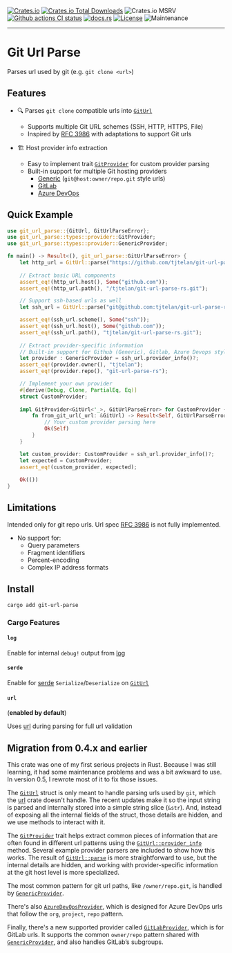 [![Crates.io](https://img.shields.io/crates/v/git-url-parse)](https://crates.io/crates/git-url-parse)
[![Crates.io Total Downloads](https://img.shields.io/crates/d/git-url-parse?label=Crates.io%20Downloads)](https://crates.io/crates/git-url-parse)
![Crates.io MSRV](https://img.shields.io/crates/msrv/git-url-parse?label=Min%20Supported%20Rust%20version)
[![Github actions CI status](https://github.com/tjtelan/git-url-parse-rs/actions/workflows/ci.yml/badge.svg)](https://github.com/tjtelan/git-url-parse-rs/actions/workflows/ci.yml)
[![docs.rs](https://docs.rs/git-url-parse/badge.svg)](https://docs.rs/git-url-parse/)
[![License](https://img.shields.io/github/license/tjtelan/git-url-parse-rs)](LICENSE)
![Maintenance](https://img.shields.io/maintenance/passively-maintained/2025)

---

<!-- cargo-rdme start -->

# Git Url Parse

Parses  url used by git (e.g. `git clone <url>`)

## Features

- 🔍 Parses `git clone` compatible urls into [`GitUrl`](https://docs.rs/git-url-parse/latest/git_url_parse/types/struct.GitUrl.html)
  - Supports multiple Git URL schemes (SSH, HTTP, HTTPS, File)
  - Inspired by [RFC 3986](https://datatracker.ietf.org/doc/html/rfc3986) with adaptations to support Git urls

- 🏗️ Host provider info extraction
  - Easy to implement trait [`GitProvider`](https://docs.rs/git-url-parse/latest/git_url_parse/types/provider/trait.GitProvider.html) for custom provider parsing
  - Built-in support for multiple Git hosting providers
      * [Generic](https://docs.rs/git-url-parse/latest/git_url_parse/types/provider/struct.GenericProvider.html) (`git@host:owner/repo.git` style urls)
      * [GitLab](https://docs.rs/git-url-parse/latest/git_url_parse/types/provider/struct.GitLabProvider.html)
      * [Azure DevOps](https://docs.rs/git-url-parse/latest/git_url_parse/types/provider/struct.AzureDevOpsProvider.html)

## Quick Example

```rust
use git_url_parse::{GitUrl, GitUrlParseError};
use git_url_parse::types::provider::GitProvider;
use git_url_parse::types::provider::GenericProvider;

fn main() -> Result<(), git_url_parse::GitUrlParseError> {
    let http_url = GitUrl::parse("https://github.com/tjtelan/git-url-parse-rs.git")?;
    
    // Extract basic URL components
    assert_eq!(http_url.host(), Some("github.com"));
    assert_eq!(http_url.path(), "/tjtelan/git-url-parse-rs.git");

    // Support ssh-based urls as well
    let ssh_url = GitUrl::parse("git@github.com:tjtelan/git-url-parse-rs.git")?;

    assert_eq!(ssh_url.scheme(), Some("ssh"));
    assert_eq!(ssh_url.host(), Some("github.com"));
    assert_eq!(ssh_url.path(), "tjtelan/git-url-parse-rs.git");
    
    // Extract provider-specific information
    // Built-in support for Github (Generic), Gitlab, Azure Devops style urls
    let provider : GenericProvider = ssh_url.provider_info()?;
    assert_eq!(provider.owner(), "tjtelan");
    assert_eq!(provider.repo(), "git-url-parse-rs");

    // Implement your own provider
    #[derive(Debug, Clone, PartialEq, Eq)]
    struct CustomProvider;
    
    impl GitProvider<GitUrl<'_>, GitUrlParseError> for CustomProvider {
        fn from_git_url(_url: &GitUrl) -> Result<Self, GitUrlParseError> {
            // Your custom provider parsing here
            Ok(Self)
        }
    }

    let custom_provider: CustomProvider = ssh_url.provider_info()?;
    let expected = CustomProvider;
    assert_eq!(custom_provider, expected);
    
    Ok(())
}
```

## Limitations

 Intended only for git repo urls. Url spec [RFC 3986](https://datatracker.ietf.org/doc/html/rfc3986) is not fully implemented.

- No support for:
  - Query parameters
  - Fragment identifiers
  - Percent-encoding
  - Complex IP address formats

## Install

```shell
cargo add git-url-parse
```

### Cargo Features

#### `log`
Enable for internal `debug!` output from [log](https://docs.rs/log/latest)
#### `serde`
Enable for [serde](https://docs.rs/serde/latest/) `Serialize`/`Deserialize` on [`GitUrl`](https://docs.rs/git-url-parse/latest/git_url_parse/types/struct.GitUrl.html)
#### `url`
(**enabled by default**)

Uses [url](https://docs.rs/url/latest/) during parsing for full url validation

<!-- cargo-rdme end -->

## Migration from 0.4.x and earlier

This crate was one of my first serious projects in Rust. Because I was still learning, it had some maintenance problems and was a bit awkward to use. In version 0.5, I rewrote most of it to fix those issues.

The [`GitUrl`](https://docs.rs/git-url-parse/latest/git_url_parse/types/struct.GitUrl.html) struct is only meant to handle parsing urls used by `git`, which the [url](https://docs.rs/url/latest/url) crate doesn't handle. The recent updates make it so the input string is parsed and internally stored into a simple string slice (`&str`). And, instead of exposing all the internal fields of the struct, those details are hidden, and we use methods to interact with it.

The [`GitProvider`](https://docs.rs/git-url-parse/latest/git_url_parse/types/provider/trait.GitProvider.html) trait helps extract common pieces of information that are often found in different url patterns using the [`GitUrl::provider_info`](https://docs.rs/git-url-parse/latest/git_url_parse/types/struct.GitUrl.html#method.provider_info) method. Several example provider parsers are included to show how this works. The result of [`GitUrl::parse`](https://docs.rs/git-url-parse/latest/git_url_parse/types/struct.GitUrl.html#method.parse) is more straightforward to use, but the internal details are hidden, and working with provider-specific information at the git host level is more specialized.

The most common pattern for git url paths, like `/owner/repo.git`, is handled by [`GenericProvider`](https://docs.rs/git-url-parse/latest/git_url_parse/types/provider/struct.GenericProvider.html).

There's also [`AzureDevOpsProvider`](https://docs.rs/git-url-parse/latest/git_url_parse/types/provider/struct.AzureDevOpsProvider.html), which is designed for Azure DevOps urls that follow the `org`, `project`, `repo` pattern.

Finally, there's a new supported provider called [`GitLabProvider`](https://docs.rs/git-url-parse/latest/git_url_parse/types/provider/struct.GitLabProvider.html), which is for GitLab urls. It supports the common `owner/repo` pattern shared with [`GenericProvider`](https://docs.rs/git-url-parse/latest/git_url_parse/types/provider/struct.GenericProvider.html), and also handles GitLab’s subgroups.
